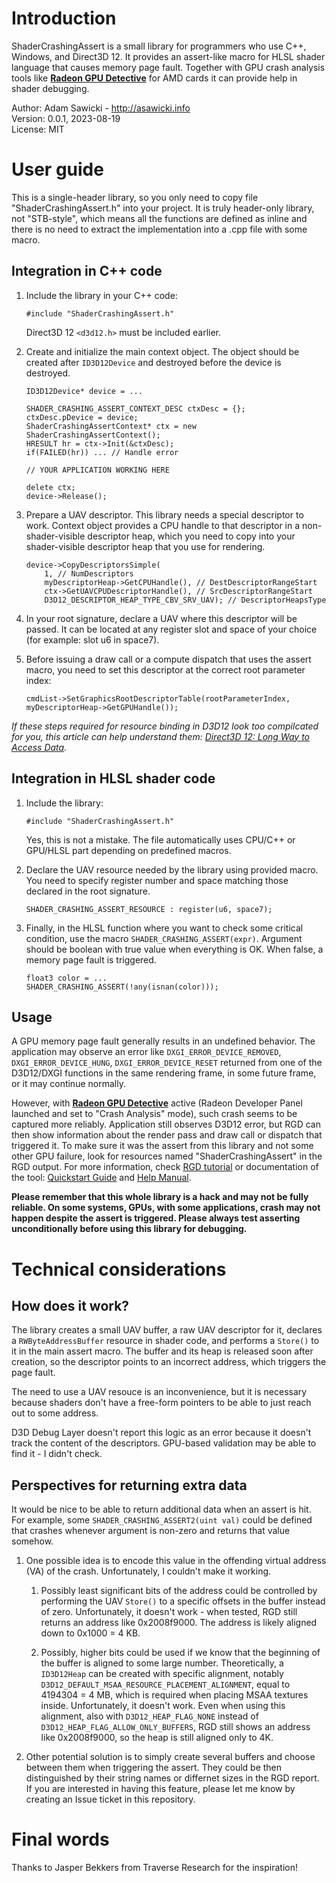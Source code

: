 # Introduction

ShaderCrashingAssert is a small library for programmers who use C++, Windows, and Direct3D 12. It provides an assert-like macro for HLSL shader language that causes memory page fault. Together with GPU crash analysis tools like **[Radeon GPU Detective](https://gpuopen.com/radeon-gpu-detective/)** for AMD cards it can provide help in shader debugging.

Author: Adam Sawicki - http://asawicki.info<br>
Version: 0.0.1, 2023-08-19<br>
License: MIT

# User guide

This is a single-header library, so you only need to copy file "ShaderCrashingAssert.h" into your project. It is truly header-only library, not "STB-style", which means all the functions are defined as inline and there is no need to extract the implementation into a .cpp file with some macro.

## Integration in C++ code

1. Include the library in your C++ code:
   
   ```
   #include "ShaderCrashingAssert.h"
   ```
   
   Direct3D 12 `<d3d12.h>` must be included earlier.

2. Create and initialize the main context object. The object should be created after `ID3D12Device` and destroyed before the device is destroyed.

   ```
   ID3D12Device* device = ...

   SHADER_CRASHING_ASSERT_CONTEXT_DESC ctxDesc = {};
   ctxDesc.pDevice = device;
   ShaderCrashingAssertContext* ctx = new ShaderCrashingAssertContext();
   HRESULT hr = ctx->Init(&ctxDesc);
   if(FAILED(hr)) ... // Handle error

   // YOUR APPLICATION WORKING HERE

   delete ctx;
   device->Release();
   ```

3. Prepare a UAV descriptor. This library needs a special descriptor to work. Context object provides a CPU handle to that descriptor in a non-shader-visible descriptor heap, which you need to copy into your shader-visible descriptor heap that you use for rendering.

   ```
   device->CopyDescriptorsSimple(
       1, // NumDescriptors
       myDescriptorHeap->GetCPUHandle(), // DestDescriptorRangeStart
       ctx->GetUAVCPUDescriptorHandle(), // SrcDescriptorRangeStart
       D3D12_DESCRIPTOR_HEAP_TYPE_CBV_SRV_UAV); // DescriptorHeapsType
   ```

4. In your root signature, declare a UAV where this descriptor will be passed. It can be located at any register slot and space of your choice (for example: slot u6 in space7).

5. Before issuing a draw call or a compute dispatch that uses the assert macro, you need to set this descriptor at the correct root parameter index:

   ```
   cmdList->SetGraphicsRootDescriptorTable(rootParameterIndex, myDescriptorHeap->GetGPUHandle());
   ```

*If these steps required for resource binding in D3D12 look too compilcated for you, this article can help understand them: [Direct3D 12: Long Way to Access Data](https://asawicki.info/news_1754_direct3d_12_long_way_to_access_data).*

## Integration in HLSL shader code

1. Include the library:
   
   ```
   #include "ShaderCrashingAssert.h"
   ```

   Yes, this is not a mistake. The file automatically uses CPU/C++ or GPU/HLSL part depending on predefined macros.

2. Declare the UAV resource needed by the library using provided macro. You need to specify register number and space matching those declared in the root signature.

   ```
   SHADER_CRASHING_ASSERT_RESOURCE : register(u6, space7);
   ```

3. Finally, in the HLSL function where you want to check some critical condition, use the macro `SHADER_CRASHING_ASSERT(expr)`. Argument should be boolean with true value when everything is OK. When false, a memory page fault is triggered.

   ```
   float3 color = ...
   SHADER_CRASHING_ASSERT(!any(isnan(color)));
   ```

## Usage

A GPU memory page fault generally results in an undefined behavior. The application may observe an error like `DXGI_ERROR_DEVICE_REMOVED`, `DXGI_ERROR_DEVICE_HUNG`, `DXGI_ERROR_DEVICE_RESET` returned from one of the D3D12/DXGI functions in the same rendering frame, in some future frame, or it may continue normally.

However, with **[Radeon GPU Detective](https://gpuopen.com/radeon-gpu-detective/)** active (Radeon Developer Panel launched and set to "Crash Analysis" mode), such crash seems to be captured more reliably. Application still observes D3D12 error, but RGD can then show information about the render pass and draw call or dispatch that triggered it. To make sure it was the assert from this library and not some other GPU failure, look for resources named "ShaderCrashingAssert" in the RGD output. For more information, check [RGD tutorial](https://gpuopen.com/learn/rgd_1_0_tutorial/) or documentation of the tool: [Quickstart Guide](https://radeon-gpu-detective.readthedocs.io/en/latest/quickstart.html) and [Help Manual](https://radeon-gpu-detective.readthedocs.io/en/latest/help_manual.html).

**Please remember that this whole library is a hack and may not be fully reliable. On some systems, GPUs, with some applications, crash may not happen despite the assert is triggered. Please always test asserting unconditionally before using this library for debugging.**

# Technical considerations

## How does it work?

The library creates a small UAV buffer, a raw UAV descriptor for it, declares a `RWByteAddressBuffer` resource in shader code, and performs a `Store()` to it in the main assert macro. The buffer and its heap is released soon after creation, so the descriptor points to an incorrect address, which triggers the page fault.

The need to use a UAV resouce is an inconvenience, but it is necessary because shaders don't have a free-form pointers to be able to just reach out to some address.

D3D Debug Layer doesn't report this logic as an error because it doesn't track the content of the descriptors. GPU-based validation may be able to find it - I didn't check.

## Perspectives for returning extra data

It would be nice to be able to return additional data when an assert is hit. For example, some `SHADER_CRASHING_ASSERT2(uint val)` could be defined that crashes whenever argument is non-zero and returns that value somehow.

1. One possible idea is to encode this value in the offending virtual address (VA) of the crash. Unfortunately, I couldn't make it working.

   1. Possibly least significant bits of the address could be controlled by performing the UAV `Store()` to a specific offsets in the buffer instead of zero. Unfortunately, it doesn't work - when tested, RGD still returns an address like 0x2008f9000. The address is likely aligned down to 0x1000 = 4 KB.

   2. Possibly, higher bits could be used if we know that the beginning of the buffer is aligned to some large number. Theoretically, a `ID3D12Heap` can be created with specific alignment, notably `D3D12_DEFAULT_MSAA_RESOURCE_PLACEMENT_ALIGNMENT`, equal to 4194304 = 4 MB, which is required when placing MSAA textures inside. Unfortunately, it doesn't work. Even when using this alignment, also with `D3D12_HEAP_FLAG_NONE` instead of `D3D12_HEAP_FLAG_ALLOW_ONLY_BUFFERS`, RGD still shows an address like 0x2008f9000, so the heap is still aligned only to 4K.

2. Other potential solution is to simply create several buffers and choose between them when triggering the assert. They could be then distinguished by their string names or differnet sizes in the RGD report. If you are interested in having this feature, please let me know by creating an Issue ticket in this repository.

# Final words

Thanks to Jasper Bekkers from Traverse Research for the inspiration!
